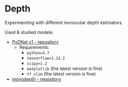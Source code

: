 # Depth
Experimenting with different monocular depth estimators.

Used & studied models:
- [PyDNet v1 - repository](https://github.com/mattpoggi/pydnet)
  - Requirements:
    - `python=3.7`
    - `tensorflow=1.13.2`
    - `scipy=1.2`
    - `matplotlib` (the latest version is fine)
    - `tf_slim` (the latest version is fine)
- [monodepth - repository](https://github.com/mrharicot/monodepth)
